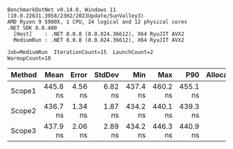 ```

BenchmarkDotNet v0.14.0, Windows 11 (10.0.22631.3958/23H2/2023Update/SunValley3)
AMD Ryzen 9 5900X, 1 CPU, 24 logical and 12 physical cores
.NET SDK 8.0.400
  [Host]    : .NET 8.0.8 (8.0.824.36612), X64 RyuJIT AVX2
  MediumRun : .NET 8.0.8 (8.0.824.36612), X64 RyuJIT AVX2

Job=MediumRun  IterationCount=15  LaunchCount=2  
WarmupCount=10  

```
| Method | Mean     | Error   | StdDev  | Min      | Max      | P90      | Allocated |
|------- |---------:|--------:|--------:|---------:|---------:|---------:|----------:|
| Scope1 | 445.8 ns | 4.56 ns | 6.82 ns | 437.4 ns | 460.2 ns | 455.1 ns |         - |
| Scope2 | 436.7 ns | 1.34 ns | 1.87 ns | 434.2 ns | 440.1 ns | 439.3 ns |         - |
| Scope3 | 437.9 ns | 2.06 ns | 2.89 ns | 434.2 ns | 446.3 ns | 440.9 ns |         - |
